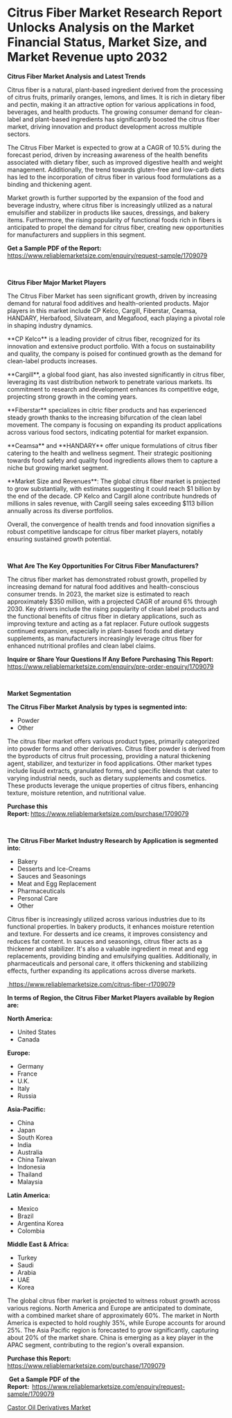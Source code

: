 <p><h1>Citrus Fiber Market Research Report Unlocks Analysis on the Market Financial Status, Market Size, and Market Revenue upto 2032</h1></p><p><strong>Citrus Fiber Market Analysis and Latest Trends</strong></p>
<p><p>Citrus fiber is a natural, plant-based ingredient derived from the processing of citrus fruits, primarily oranges, lemons, and limes. It is rich in dietary fiber and pectin, making it an attractive option for various applications in food, beverages, and health products. The growing consumer demand for clean-label and plant-based ingredients has significantly boosted the citrus fiber market, driving innovation and product development across multiple sectors.</p><p>The Citrus Fiber Market is expected to grow at a CAGR of 10.5% during the forecast period, driven by increasing awareness of the health benefits associated with dietary fiber, such as improved digestive health and weight management. Additionally, the trend towards gluten-free and low-carb diets has led to the incorporation of citrus fiber in various food formulations as a binding and thickening agent.</p><p>Market growth is further supported by the expansion of the food and beverage industry, where citrus fiber is increasingly utilized as a natural emulsifier and stabilizer in products like sauces, dressings, and bakery items. Furthermore, the rising popularity of functional foods rich in fibers is anticipated to propel the demand for citrus fiber, creating new opportunities for manufacturers and suppliers in this segment.</p></p>
<p><strong>Get a Sample PDF of the Report:&nbsp;</strong> <a href="https://www.reliablemarketsize.com/enquiry/request-sample/1709079?utm_campaign=1103&utm_medium=2&utm_source=Github&utm_content=ia&utm_term=01042025&utm_id=citrus-fiber">https://www.reliablemarketsize.com/enquiry/request-sample/1709079</a></p>
<p>&nbsp;</p>
<p><strong>Citrus Fiber Major Market Players</strong></p>
<p><p>The Citrus Fiber Market has seen significant growth, driven by increasing demand for natural food additives and health-oriented products. Major players in this market include CP Kelco, Cargill, Fiberstar, Ceamsa, HANDARY, Herbafood, Silvateam, and Megafood, each playing a pivotal role in shaping industry dynamics.</p><p>**CP Kelco** is a leading provider of citrus fiber, recognized for its innovation and extensive product portfolio. With a focus on sustainability and quality, the company is poised for continued growth as the demand for clean-label products increases. </p><p>**Cargill**, a global food giant, has also invested significantly in citrus fiber, leveraging its vast distribution network to penetrate various markets. Its commitment to research and development enhances its competitive edge, projecting strong growth in the coming years.</p><p>**Fiberstar** specializes in citric fiber products and has experienced steady growth thanks to the increasing bifurcation of the clean label movement. The company is focusing on expanding its product applications across various food sectors, indicating potential for market expansion.</p><p>**Ceamsa** and **HANDARY** offer unique formulations of citrus fiber catering to the health and wellness segment. Their strategic positioning towards food safety and quality food ingredients allows them to capture a niche but growing market segment.</p><p>**Market Size and Revenues**: The global citrus fiber market is projected to grow substantially, with estimates suggesting it could reach $1 billion by the end of the decade. CP Kelco and Cargill alone contribute hundreds of millions in sales revenue, with Cargill seeing sales exceeding $113 billion annually across its diverse portfolios. </p><p>Overall, the convergence of health trends and food innovation signifies a robust competitive landscape for citrus fiber market players, notably ensuring sustained growth potential.</p></p>
<p>&nbsp;</p>
<p><strong>What Are The Key Opportunities For Citrus Fiber Manufacturers?</strong></p>
<p><p>The citrus fiber market has demonstrated robust growth, propelled by increasing demand for natural food additives and health-conscious consumer trends. In 2023, the market size is estimated to reach approximately $350 million, with a projected CAGR of around 6% through 2030. Key drivers include the rising popularity of clean label products and the functional benefits of citrus fiber in dietary applications, such as improving texture and acting as a fat replacer. Future outlook suggests continued expansion, especially in plant-based foods and dietary supplements, as manufacturers increasingly leverage citrus fiber for enhanced nutritional profiles and clean label claims.</p></p>
<p><strong>Inquire or Share Your Questions If Any Before Purchasing This Report:</strong> <a href="https://www.reliablemarketsize.com/enquiry/pre-order-enquiry/1709079?utm_campaign=1103&utm_medium=2&utm_source=Github&utm_content=ia&utm_term=01042025&utm_id=citrus-fiber">https://www.reliablemarketsize.com/enquiry/pre-order-enquiry/1709079</a></p>
<p>&nbsp;</p>
<p><strong>Market Segmentation</strong></p>
<p><strong>The Citrus Fiber Market Analysis by types is segmented into:</strong></p>
<p><ul><li>Powder</li><li>Other</li></ul></p>
<p><p>The citrus fiber market offers various product types, primarily categorized into powder forms and other derivatives. Citrus fiber powder is derived from the byproducts of citrus fruit processing, providing a natural thickening agent, stabilizer, and texturizer in food applications. Other market types include liquid extracts, granulated forms, and specific blends that cater to varying industrial needs, such as dietary supplements and cosmetics. These products leverage the unique properties of citrus fibers, enhancing texture, moisture retention, and nutritional value.</p></p>
<p><strong>Purchase this Report:&nbsp;</strong><a href="https://www.reliablemarketsize.com/purchase/1709079?utm_campaign=1103&utm_medium=2&utm_source=Github&utm_content=ia&utm_term=01042025&utm_id=citrus-fiber">https://www.reliablemarketsize.com/purchase/1709079</a></p>
<p>&nbsp;</p>
<p><strong>The Citrus Fiber Market Industry Research by Application is segmented into:</strong></p>
<p><ul><li>Bakery</li><li>Desserts and Ice-Creams</li><li>Sauces and Seasonings</li><li>Meat and Egg Replacement</li><li>Pharmaceuticals</li><li>Personal Care</li><li>Other</li></ul></p>
<p><p>Citrus fiber is increasingly utilized across various industries due to its functional properties. In bakery products, it enhances moisture retention and texture. For desserts and ice creams, it improves consistency and reduces fat content. In sauces and seasonings, citrus fiber acts as a thickener and stabilizer. It's also a valuable ingredient in meat and egg replacements, providing binding and emulsifying qualities. Additionally, in pharmaceuticals and personal care, it offers thickening and stabilizing effects, further expanding its applications across diverse markets.</p></p>
<p><a href="https://www.reliablemarketsize.com/citrus-fiber-r1709079?utm_campaign=1103&utm_medium=2&utm_source=Github&utm_content=ia&utm_term=01042025&utm_id=citrus-fiber">&nbsp;https://www.reliablemarketsize.com/citrus-fiber-r1709079</a></p>
<p><strong>In terms of Region, the Citrus Fiber Market Players available by Region are:</strong></p>
<p>
    <p> <strong> North America: </strong>
        <ul>
            <li>United States</li>
            <li>Canada</li>
        </ul>
        </p> 
    <p> <strong> Europe: </strong>
        <ul>
            <li>Germany</li>
            <li>France</li>
            <li>U.K.</li>
            <li>Italy</li>
            <li>Russia</li>
        </ul>
        </p> 
    <p> <strong> Asia-Pacific: </strong>
        <ul>
            <li>China</li>
            <li>Japan</li>
            <li>South Korea</li>
            <li>India</li>
            <li>Australia</li>
            <li>China Taiwan</li>
            <li>Indonesia</li>
            <li>Thailand</li>
            <li>Malaysia</li>
        </ul>
        </p> 
    <p> <strong> Latin America: </strong>
        <ul>
            <li>Mexico</li>
            <li>Brazil</li>
            <li>Argentina Korea</li>
            <li>Colombia</li>
        </ul>
        </p> 
    <p> <strong> Middle East & Africa: </strong>
        <ul>
            <li>Turkey</li>
            <li>Saudi</li>
            <li>Arabia</li>
            <li>UAE</li>
            <li>Korea</li>
        </ul>
    </p>
    </p>
<p><p>The global citrus fiber market is projected to witness robust growth across various regions. North America and Europe are anticipated to dominate, with a combined market share of approximately 60%. The market in North America is expected to hold roughly 35%, while Europe accounts for around 25%. The Asia Pacific region is forecasted to grow significantly, capturing about 20% of the market share. China is emerging as a key player in the APAC segment, contributing to the region's overall expansion.</p></p>
<p><strong>Purchase this Report: </strong><a href="https://www.reliablemarketsize.com/purchase/1709079?utm_campaign=1103&utm_medium=2&utm_source=Github&utm_content=ia&utm_term=01042025&utm_id=citrus-fiber">https://www.reliablemarketsize.com/purchase/1709079</a></p>
<p>&nbsp;<strong>Get a Sample PDF of the Report:&nbsp;&nbsp;</strong><a href="https://www.reliablemarketsize.com/enquiry/request-sample/1709079?utm_campaign=1103&utm_medium=2&utm_source=Github&utm_content=ia&utm_term=01042025&utm_id=citrus-fiber">https://www.reliablemarketsize.com/enquiry/request-sample/1709079</a></p>
<p><strong></strong></p>
<p><p><a href="https://github.com/gdfhhhj/Market-Research-Report-List-7/blob/main/castor-oil-derivatives-market.md?utm_campaign=1103&utm_medium=2&utm_source=Github&utm_content=ia&utm_term=01042025&utm_id=citrus-fiber">Castor Oil Derivatives Market</a></p></p>